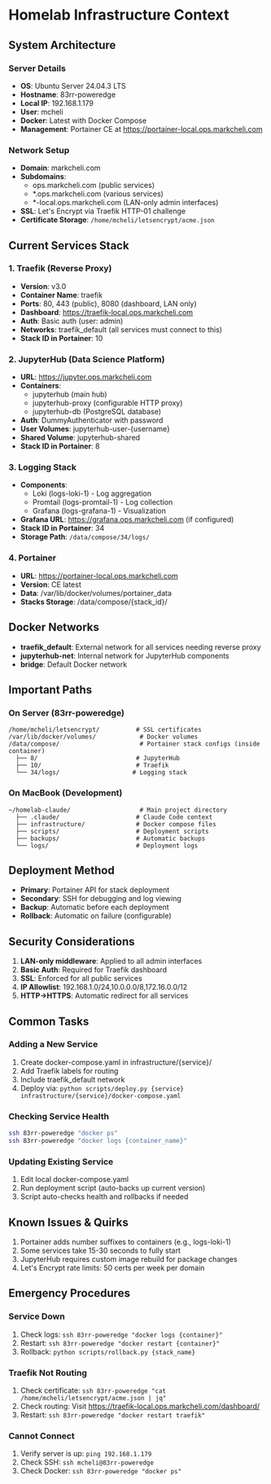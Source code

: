 # Homelab Infrastructure Context

## System Architecture

### Server Details
- **OS**: Ubuntu Server 24.04.3 LTS
- **Hostname**: 83rr-poweredge  
- **Local IP**: 192.168.1.179
- **User**: mcheli
- **Docker**: Latest with Docker Compose
- **Management**: Portainer CE at https://portainer-local.ops.markcheli.com

### Network Setup
- **Domain**: markcheli.com
- **Subdomains**: 
  - ops.markcheli.com (public services)
  - *.ops.markcheli.com (various services)
  - *-local.ops.markcheli.com (LAN-only admin interfaces)
- **SSL**: Let's Encrypt via Traefik HTTP-01 challenge
- **Certificate Storage**: `/home/mcheli/letsencrypt/acme.json`

## Current Services Stack

### 1. Traefik (Reverse Proxy)
- **Version**: v3.0
- **Container Name**: traefik
- **Ports**: 80, 443 (public), 8080 (dashboard, LAN only)
- **Dashboard**: https://traefik-local.ops.markcheli.com
- **Auth**: Basic auth (user: admin)
- **Networks**: traefik_default (all services must connect to this)
- **Stack ID in Portainer**: 10

### 2. JupyterHub (Data Science Platform)  
- **URL**: https://jupyter.ops.markcheli.com
- **Containers**:
  - jupyterhub (main hub)
  - jupyterhub-proxy (configurable HTTP proxy)
  - jupyterhub-db (PostgreSQL database)
- **Auth**: DummyAuthenticator with password
- **User Volumes**: jupyterhub-user-{username}
- **Shared Volume**: jupyterhub-shared
- **Stack ID in Portainer**: 8

### 3. Logging Stack
- **Components**:
  - Loki (logs-loki-1) - Log aggregation
  - Promtail (logs-promtail-1) - Log collection
  - Grafana (logs-grafana-1) - Visualization
- **Grafana URL**: https://grafana.ops.markcheli.com (if configured)
- **Stack ID in Portainer**: 34
- **Storage Path**: `/data/compose/34/logs/`

### 4. Portainer
- **URL**: https://portainer-local.ops.markcheli.com
- **Version**: CE latest
- **Data**: /var/lib/docker/volumes/portainer_data
- **Stacks Storage**: /data/compose/{stack_id}/

## Docker Networks
- **traefik_default**: External network for all services needing reverse proxy
- **jupyterhub-net**: Internal network for JupyterHub components
- **bridge**: Default Docker network

## Important Paths

### On Server (83rr-poweredge)
```
/home/mcheli/letsencrypt/          # SSL certificates
/var/lib/docker/volumes/            # Docker volumes
/data/compose/                      # Portainer stack configs (inside container)
  ├── 8/                           # JupyterHub
  ├── 10/                          # Traefik  
  └── 34/logs/                    # Logging stack
```

### On MacBook (Development)
```
~/homelab-claude/                   # Main project directory
  ├── .claude/                     # Claude Code context
  ├── infrastructure/              # Docker compose files
  ├── scripts/                     # Deployment scripts
  ├── backups/                     # Automatic backups
  └── logs/                        # Deployment logs
```

## Deployment Method
- **Primary**: Portainer API for stack deployment
- **Secondary**: SSH for debugging and log viewing
- **Backup**: Automatic before each deployment
- **Rollback**: Automatic on failure (configurable)

## Security Considerations
1. **LAN-only middleware**: Applied to all admin interfaces
2. **Basic Auth**: Required for Traefik dashboard
3. **SSL**: Enforced for all public services
4. **IP Allowlist**: 192.168.1.0/24,10.0.0.0/8,172.16.0.0/12
5. **HTTP→HTTPS**: Automatic redirect for all services

## Common Tasks

### Adding a New Service
1. Create docker-compose.yaml in infrastructure/{service}/
2. Add Traefik labels for routing
3. Include traefik_default network
4. Deploy via: `python scripts/deploy.py {service} infrastructure/{service}/docker-compose.yaml`

### Checking Service Health
```bash
ssh 83rr-poweredge "docker ps"
ssh 83rr-poweredge "docker logs {container_name}"
```

### Updating Existing Service
1. Edit local docker-compose.yaml
2. Run deployment script (auto-backs up current version)
3. Script auto-checks health and rollbacks if needed

## Known Issues & Quirks
1. Portainer adds number suffixes to containers (e.g., logs-loki-1)
2. Some services take 15-30 seconds to fully start
3. JupyterHub requires custom image rebuild for package changes
4. Let's Encrypt rate limits: 50 certs per week per domain

## Emergency Procedures

### Service Down
1. Check logs: `ssh 83rr-poweredge "docker logs {container}"`
2. Restart: `ssh 83rr-poweredge "docker restart {container}"`
3. Rollback: `python scripts/rollback.py {stack_name}`

### Traefik Not Routing  
1. Check certificate: `ssh 83rr-poweredge "cat /home/mcheli/letsencrypt/acme.json | jq"`
2. Check routing: Visit https://traefik-local.ops.markcheli.com/dashboard/
3. Restart: `ssh 83rr-poweredge "docker restart traefik"`

### Cannot Connect
1. Verify server is up: `ping 192.168.1.179`
2. Check SSH: `ssh mcheli@83rr-poweredge`
3. Check Docker: `ssh 83rr-poweredge "docker ps"`